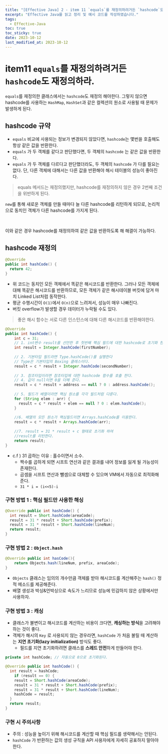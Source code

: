 ```yaml
---
title: "[Effective Java] 2 - item 11 `equals`를 재정의하려거든 `hashcode`도 재정의하라."
excerpt: "Effective Java를 읽고 정리 및 예시 코드를 작성하였습니다."
tags:
  - Effective-Java
toc: true
toc_sticky: true
date: 2023-10-12
last_modified_at: 2023-10-12
---
```


# item11 `equals`를 재정의하려거든 `hashcode`도 재정의하라.

`equals`를 재정의한 클래스에서는 `hashcode`도 재정의 해야한다. 그렇지 않으면 hashcode를 사용하는 `HashMap`, `HashSet`과 같은 컬렉션의 원소로 사용될 때 문제가 발생하게 된다.

## hashcode 규약

- `equals` 비교에 사용되는 정보가 변경되지 않았다면, `hashcode`는 몇번을 호출해도 항상 같은 값을 반환한다.
- `equals` 가 두 객체를 같다고 판단했다면, 두 객체의 `hashcode` 는 같은 값을 반환한다.
- `equals` 가 두 객체를 다르다고 판단했더라도, 두 객체의 `hashcode` 가 다를 필요는 없다. 단, 다른 객체에 대해서는 다른 값을 반환해야 해시 테이블의 성능이 좋아진다.

> 	equals 메서드는 재정의했지만, hashcode를 재정의하지 않은 경우 2번째 조건을 위반하게 된다.

`new`를 통해 새로운 객체를 만들 때마다 늘 다른 hashcode를 리턴하게 되므로, 논리적으로 동치인 객체가 다른 hashcode를 가지게 된다.

<br>

이와 같은 경우 hashcode를 재정의하여 같은 값을 반환하도록 해 해결이 가능하다.

## hashcode 재정의 

```java
@Override  
public int hashCode() {  
  return 42;  
}
```

- 위 코드는 동치인 모든 객체에서 똑같은 해시코드를 반환한다. 그러나 모든 객체에 대해 똑같은 해시코드를 반환하므로, 모든 객체가 같은 해시테이블 버킷에 담겨 마치 Linked List처럼 동작한다.
- 평균 수행시간이 `O(1)`에서 `O(n)`으로 느려져서, 성능이 매우 나빠진다.
- 버킷 overflow가 발생할 경우 데이터가 누락될 수도 있다.

> 좋은 해시 함수는 서로 다른 인스턴스에 대해 다른 해시코드를 반환해야한다.

```java
@Override  
public int hashCode() {  
    int c = 31;  
    // 1. int변수 result를 선언한 후 첫번째 핵심 필드에 대한 hashcode로 초기화 한다.  
    int result = Integer.hashCode(firstNumber);  
  
    // 2. 기본타입 필드라면 Type.hashCode()를 실행한다  
    // Type은 기본타입의 Boxing 클래스이다.  
    result = c * result + Integer.hashCode(secondNumber);  
  
    // 3. 참조타입이라면 참조타입에 대한 hashcode 함수를 호출 한다.  
    // 4. 값이 null이면 0을 더해 준다.  
    result = c * result + address == null ? 0 : address.hashCode();  
  
    // 5. 필드가 배열이라면 핵심 원소를 각각 필드처럼 다룬다.  
    for (String elem : arr) {  
      result = c * result + elem == null ? 0 : elem.hashCode();  
    }  
  
    //6. 배열의 모든 원소가 핵심필드이면 Arrays.hashCode를 이용한다.  
    result = c * result + Arrays.hashCode(arr);  
  
    //7. result = 31 * result + c 형태로 초기화 하여   
    //result를 리턴한다.  
    return result;  
}
```

- c.f ) 31 곱하는 이유 : 홀수이면서 소수. 
	- 짝수를 곱하게 되면 시프트 연산과 같은 결과를 내어 정보를 잃게 될 가능성이 존재한다. 
	- 곱셈을 시프트 연산과 뺄셈으로 대체할 수 있으며 VM에서 자동으로 최적화해준다.
	- `31 * i = (i<<5)-i`

### 구현 방법 1 : 핵심 필드만 사용한 해싱

```java
@Override public int hashCode() {
  int result = Short.hashCode(areaCode);
  result = 31 * result + Short.hashCode(prefix);
  result = 31 * result + Short.hashCode(lineNum);
  return result;
}
```

### 구현 방법 2 : `Object.hash`

```java
@Override public int hasCode(){
	return Objects.hash(lineNum, prefix, areaCode);
}
```

- `Objects` 클래스는 임의의 개수만큼 객체를 받아 해시코드를 계산해주는 `hash()` 정적 메소드를 제공해준다.
-  배열 생성과 박싱&언박싱으로 속도가 느리므로 성능에 민감하지 않은 상황에서만 사용하자.

### 구현 방법 3 : 캐싱

- 클래스가 불변이고 해시코드를 계산하는 비용이 크다면, **캐싱하는 방식**을 고려해야 하는 것이 좋다.
- 객체가 해시의 `Key` 로 사용되지 않는 경우라면, `hashCode` 가 처음 불릴 때 계산하는 **지연 초기화(lazy initialization)** 방식도 좋다.
	- 필드를 지연 초기화하려면 클래스를 **스레드 안전**하게 만들어야 한다.

```java
private int hashCode; // 자동으로 0으로 초기화된다.

@Override public int hashCode() {
  int result = hashCode;
    if (result == 0) {
    result = Short.hashCode(areaCode);
    result = 31 * result + Short.hashCode(prefix);
    result = 31 * result + Short.hashCode(lineNum);
    hashCode = result;
  }
  return result;
}
```

### 구현 시 주의사항

- 주의 : 성능을 높이기 위해 해시코드를 계산할 때 핵심 필드를 생략해서는 안된다.
- `hashCode` 가 반환하는 값의 생성 규칙을 API 사용자에게 자세히 공표하지 말아야 한다.